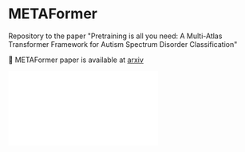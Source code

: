# METAFormer
Repository to the paper "Pretraining is all you need: A Multi-Atlas Transformer Framework for Autism Spectrum Disorder Classification"

:pushpin: METAFormer paper is available at [arxiv]()

![METAFormer](assets/metaformer_arch.pdf)
